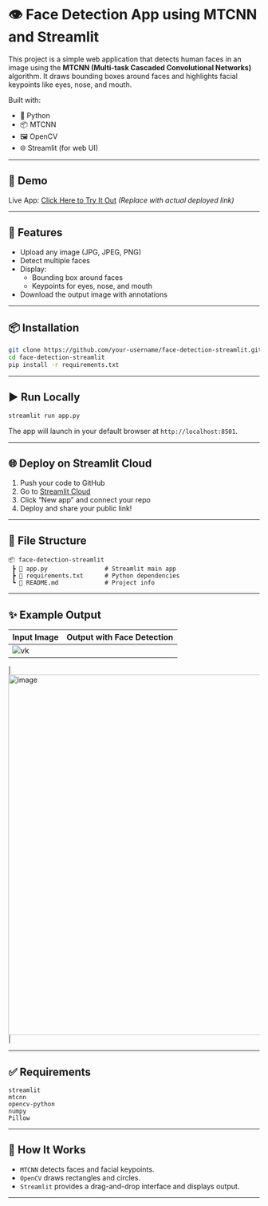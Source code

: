 # 👁️ Face Detection App using MTCNN and Streamlit

This project is a simple web application that detects human faces in an image using the **MTCNN (Multi-task Cascaded Convolutional Networks)** algorithm. It draws bounding boxes around faces and highlights facial keypoints like eyes, nose, and mouth.

Built with:
- 🐍 Python
- 📦 MTCNN
- 🖼 OpenCV
- 🌐 Streamlit (for web UI)

---

## 🚀 Demo

Live App: [Click Here to Try It Out]([https://your-app-url.streamlit.app](https://face20detection-exhjehtwkqm25w2awfesac.streamlit.app/))  
*(Replace with actual deployed link)*

---

## 📸 Features

- Upload any image (JPG, JPEG, PNG)
- Detect multiple faces
- Display:
  - Bounding box around faces
  - Keypoints for eyes, nose, and mouth
- Download the output image with annotations

---

## 📦 Installation

```bash
git clone https://github.com/your-username/face-detection-streamlit.git
cd face-detection-streamlit
pip install -r requirements.txt
```

---

## ▶️ Run Locally

```bash
streamlit run app.py
```

The app will launch in your default browser at `http://localhost:8501`.

---

## 🌐 Deploy on Streamlit Cloud

1. Push your code to GitHub
2. Go to [Streamlit Cloud](https://streamlit.io/cloud)
3. Click “New app” and connect your repo
4. Deploy and share your public link!

---

## 📁 File Structure

```
📦 face-detection-streamlit
 ┣ 📄 app.py                # Streamlit main app
 ┣ 📄 requirements.txt      # Python dependencies
 ┗ 📄 README.md             # Project info
```

---

## ✨ Example Output

| Input Image | Output with Face Detection |
|-------------|----------------------------|
|  ![vk](https://github.com/user-attachments/assets/9ca5938d-3b12-4d89-9a03-ae37d204bbe1)|

| <img width="915" height="723" alt="image" src="https://github.com/user-attachments/assets/e8c6e3d8-6473-4a0e-bf98-bcee9670ef1c" />|

---

## ✅ Requirements

```
streamlit
mtcnn
opencv-python
numpy
Pillow
```

---

## 🧠 How It Works

- `MTCNN` detects faces and facial keypoints.
- `OpenCV` draws rectangles and circles.
- `Streamlit` provides a drag-and-drop interface and displays output.

---

